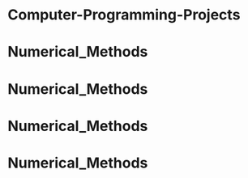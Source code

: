 # Computer-Programming-Projects
# Numerical_Methods
# Numerical_Methods
# Numerical_Methods
# Numerical_Methods
